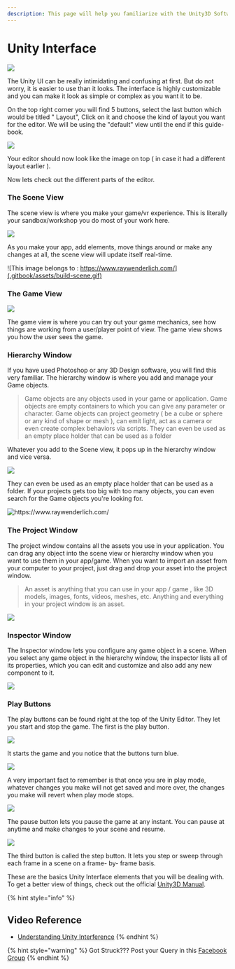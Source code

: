 ```yaml
---
description: This page will help you familiarize with the Unity3D Software.
---
```


# Unity Interface

![](.gitbook/assets/10.jpg)

The Unity UI can be really intimidating and confusing at first. But do not worry, it is easier to use than it looks. The interface is highly customizable and you can make it look as simple or complex as you want it to be.

On the top right corner you will find 5 buttons, select the last button which would be titled " Layout", Click on it and choose the kind of layout you want for the editor. We will be using the "default" view until the end if this guide-book.

![](.gitbook/assets/11.jpg)

Your editor should now look like the image on top \( in case it had a different layout earlier \).

Now lets check out the different parts of the editor.

### The Scene View

The scene view is where you make your game/vr experience. This is literally your sandbox/workshop you do most of your work here. 

![](.gitbook/assets/12.jpg)

As you make your app, add elements, move things around or make any changes at all, the scene view will update itself real-time.

![This image belongs to : https://www.raywenderlich.com/](.gitbook/assets/build-scene.gif)

### The Game View

![](.gitbook/assets/13.jpg)

The game view is where you can try out your game mechanics, see how things are working from a user/player point of view. The game view shows you how the user sees the game.  


### Hierarchy Window

If you have used Photoshop or any 3D Design software, you will find this very familiar. The hierarchy window is where you add and manage your Game objects. 

> Game objects are any objects used in your game or application. Game objects are empty containers to which you can give any parameter or character. Game objects can project geometry \( be a cube or sphere or any kind of shape or mesh \), can emit light, act as a camera or even create complex behaviors via scripts. They can even be used as an empty place holder that can be used as a folder

Whatever you add to the Scene view, it pops up in the hierarchy window and vice versa.

![](.gitbook/assets/14.jpg)

They can even be used as an empty place holder that can be used as a folder. If your projects gets too big with too many objects, you can even search for the Game objects you're looking for.

![https://www.raywenderlich.com/ ](.gitbook/assets/hierachy.gif)

### The Project Window

The project window contains all the assets you use in your application. You can drag any object into the scene view or hierarchy window when you want to use them in your app/game. When you want to import an asset from your computer to your project, just drag and drop your asset into the project window.

> An asset is anything that you can use in your app / game , like 3D models, images, fonts, videos, meshes, etc. Anything and everything in your project window is an asset.

![](.gitbook/assets/15.jpg)

### Inspector Window

The Inspector window lets you configure any game object in a scene. When you select any game object in the hierarchy window, the inspector lists all of its properties, which you can edit and customize and also add any new component to it. 

![](.gitbook/assets/17.jpg)

### Play Buttons

The play buttons can be found right at the top of the Unity Editor. They let you start and stop the game. The first is the play button.

![](.gitbook/assets/playbuttons1-1.png)

It starts the game and you notice that the buttons turn blue.

![](.gitbook/assets/playbuttons2.png)

A very important fact to remember is that once you are in play mode, whatever changes you make will not get saved and more over, the changes you make will revert when play mode stops. 

![](.gitbook/assets/playbuttons3.png)

The pause button lets you pause the game at any instant. You can pause at anytime and make changes to your scene and resume.

![](.gitbook/assets/playbuttons4.png)

The third button is called the step button. It lets you step or sweep through each frame in a scene on a frame- by- frame basis.



These are the basics Unity Interface elements that you will be dealing with. To get a better view of things, check out the official [Unity3D Manual](https://docs.unity3d.com/Manual/UnityBasics.html). 

{% hint style="info" %}
## Video Reference

* [Understanding Unity Interference](https://www.youtube.com/watch?v=z92ZfYEyojI) 
{% endhint %}

{% hint style="warning" %}
Got Struck??? Post your Query in this [Facebook Group](https://www.facebook.com/groups/soi.vr/)
{% endhint %}

